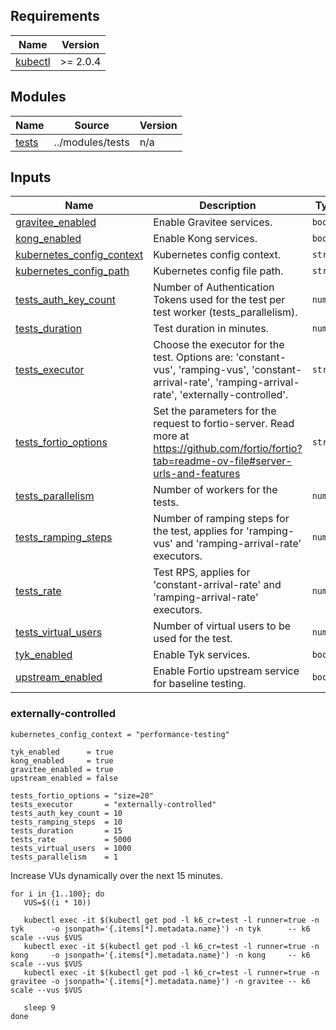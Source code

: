 ## Requirements

| Name | Version |
|------|---------|
| <a name="requirement_kubectl"></a> [kubectl](#requirement\_kubectl) | >= 2.0.4 |

## Modules

| Name | Source | Version |
|------|--------|---------|
| <a name="module_tests"></a> [tests](#module\_tests) | ../modules/tests | n/a |

## Inputs

| Name | Description | Type | Default | Required |
|------|-------------|------|---------|:--------:|
| <a name="input_gravitee_enabled"></a> [gravitee\_enabled](#input\_gravitee\_enabled) | Enable Gravitee services. | `bool` | `false` | no |
| <a name="input_kong_enabled"></a> [kong\_enabled](#input\_kong\_enabled) | Enable Kong services. | `bool` | `false` | no |
| <a name="input_kubernetes_config_context"></a> [kubernetes\_config\_context](#input\_kubernetes\_config\_context) | Kubernetes config context. | `string` | `"minikube"` | no |
| <a name="input_kubernetes_config_path"></a> [kubernetes\_config\_path](#input\_kubernetes\_config\_path) | Kubernetes config file path. | `string` | `"~/.kube/config"` | no |
| <a name="input_tests_auth_key_count"></a> [tests\_auth\_key\_count](#input\_tests\_auth\_key\_count) | Number of Authentication Tokens used for the test per test worker (tests\_parallelism). | `number` | `100` | no |
| <a name="input_tests_duration"></a> [tests\_duration](#input\_tests\_duration) | Test duration in minutes. | `number` | `15` | no |
| <a name="input_tests_executor"></a> [tests\_executor](#input\_tests\_executor) | Choose the executor for the test. Options are: 'constant-vus', 'ramping-vus', 'constant-arrival-rate', 'ramping-arrival-rate', 'externally-controlled'. | `string` | `"constant-arrival-rate"` | no |
| <a name="input_tests_fortio_options"></a> [tests\_fortio\_options](#input\_tests\_fortio\_options) | Set the parameters for the request to fortio-server. Read more at https://github.com/fortio/fortio?tab=readme-ov-file#server-urls-and-features | `string` | `"size=20"` | no |
| <a name="input_tests_parallelism"></a> [tests\_parallelism](#input\_tests\_parallelism) | Number of workers for the tests. | `number` | `1` | no |
| <a name="input_tests_ramping_steps"></a> [tests\_ramping\_steps](#input\_tests\_ramping\_steps) | Number of ramping steps for the test, applies for 'ramping-vus' and 'ramping-arrival-rate' executors. | `number` | `10` | no |
| <a name="input_tests_rate"></a> [tests\_rate](#input\_tests\_rate) | Test RPS, applies for 'constant-arrival-rate' and 'ramping-arrival-rate' executors. | `number` | `5000` | no |
| <a name="input_tests_virtual_users"></a> [tests\_virtual\_users](#input\_tests\_virtual\_users) | Number of virtual users to be used for the test. | `number` | `50` | no |
| <a name="input_tyk_enabled"></a> [tyk\_enabled](#input\_tyk\_enabled) | Enable Tyk services. | `bool` | `true` | no |
| <a name="input_upstream_enabled"></a> [upstream\_enabled](#input\_upstream\_enabled) | Enable Fortio upstream service for baseline testing. | `bool` | `false` | no |

### externally-controlled

```
kubernetes_config_context = "performance-testing"

tyk_enabled      = true
kong_enabled     = true
gravitee_enabled = true
upstream_enabled = false

tests_fortio_options = "size=20"
tests_executor       = "externally-controlled"
tests_auth_key_count = 10
tests_ramping_steps  = 10
tests_duration       = 15
tests_rate           = 5000
tests_virtual_users  = 1000
tests_parallelism    = 1
```

Increase VUs dynamically over the next 15 minutes.
```
for i in {1..100}; do
   VUS=$((i * 10))

   kubectl exec -it $(kubectl get pod -l k6_cr=test -l runner=true -n tyk      -o jsonpath='{.items[*].metadata.name}') -n tyk      -- k6 scale --vus $VUS
   kubectl exec -it $(kubectl get pod -l k6_cr=test -l runner=true -n kong     -o jsonpath='{.items[*].metadata.name}') -n kong     -- k6 scale --vus $VUS
   kubectl exec -it $(kubectl get pod -l k6_cr=test -l runner=true -n gravitee -o jsonpath='{.items[*].metadata.name}') -n gravitee -- k6 scale --vus $VUS

   sleep 9
done
```
